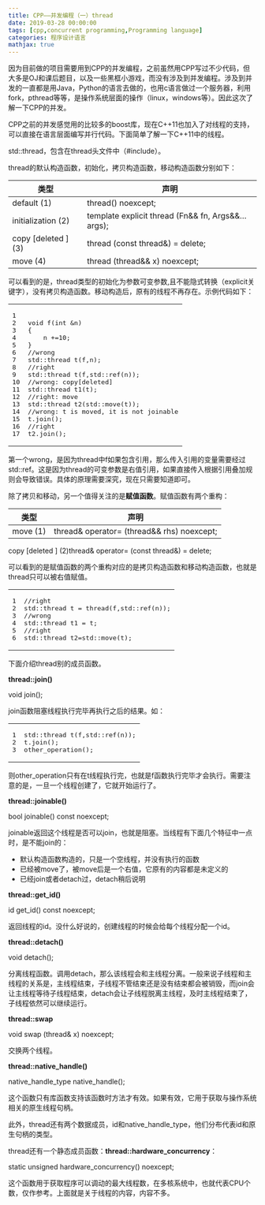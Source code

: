 ```yaml
---
title: CPP——并发编程（一）thread
date: 2019-03-28 00:00:00
tags: [cpp,concurrent programming,Programming language]
categories: 程序设计语言
mathjax: true
---   
```


因为目前做的项目需要用到CPP的并发编程，之前虽然用CPP写过不少代码，但大多是OJ和课后题目，以及一些黑框小游戏，而没有涉及到并发编程。涉及到并发的一直都是用Java，Python的语言去做的，也用c语言做过一个服务器，利用fork，pthread等等，是操作系统层面的操作（linux，windows等）。因此这次了解一下CPP的并发。  

<!--more-->


CPP之前的并发感觉用的比较多的boost库，现在C++11也加入了对线程的支持，可以直接在语言层面编写并行代码。下面简单了解一下C++11中的线程。

std::thread，包含在thread头文件中（#include）。

thread的默认构造函数，初始化，拷贝构造函数，移动构造函数分别如下：

| 类型 | 声明 |
| --- | --- |
| default (1) | thread() noexcept; |
| initialization (2) | template explicit thread (Fn&& fn, Args&&… args); |
| copy [deleted ] (3) | thread (const thread&) = delete; |
| move (4) | thread (thread&& x) noexcept; |

可以看到的是，thread类型的初始化为参数可变参数,且不能隐式转换（explicit关键字），没有拷贝构造函数。移动构造后，原有的线程不再存在。示例代码如下：  

<table><tbody><tr><td class="gutter"><pre><span class="line">1</span><br><span class="line">2</span><br><span class="line">3</span><br><span class="line">4</span><br><span class="line">5</span><br><span class="line">6</span><br><span class="line">7</span><br><span class="line">8</span><br><span class="line">9</span><br><span class="line">10</span><br><span class="line">11</span><br><span class="line">12</span><br><span class="line">13</span><br><span class="line">14</span><br><span class="line">15</span><br><span class="line">16</span><br><span class="line">17</span><br></pre></td><td class="code"><pre><span class="line"></span><br><span class="line"><span class="function"><span class="keyword">void</span> <span class="title">f</span><span class="params">(<span class="keyword">int</span> &amp;n)</span></span></span><br><span class="line"><span class="function"></span>{</span><br><span class="line">    n +=<span class="number">10</span>;</span><br><span class="line">}</span><br><span class="line"><span class="comment">//wrong </span></span><br><span class="line"><span class="built_in">std</span>::<span class="function">thread <span class="title">t</span><span class="params">(f,n)</span></span>;</span><br><span class="line"><span class="comment">//right</span></span><br><span class="line"><span class="built_in">std</span>::<span class="function">thread <span class="title">t</span><span class="params">(f,<span class="built_in">std</span>::ref(n))</span></span>;</span><br><span class="line"><span class="comment">//wrong: copy[deleted]</span></span><br><span class="line"><span class="built_in">std</span>::<span class="function">thread <span class="title">t1</span><span class="params">(t)</span></span>;</span><br><span class="line"><span class="comment">//right: move</span></span><br><span class="line"><span class="built_in">std</span>::<span class="function">thread <span class="title">t2</span><span class="params">(<span class="built_in">std</span>::move(t))</span></span>;</span><br><span class="line"><span class="comment">//wrong: t is moved, it is not joinable</span></span><br><span class="line">t.join();</span><br><span class="line"><span class="comment">//right</span></span><br><span class="line">t2.join();</span><br></pre></td></tr></tbody></table>

第一个wrong，是因为thread中f如果包含引用，那么传入引用的变量需要经过std::ref。这是因为thread的可变参数是右值引用，如果直接传入根据引用叠加规则会导致错误。具体的原理需要深究，现在只需要知道即可。

除了拷贝和移动，另一个值得关注的是**赋值函数**。赋值函数有两个重构：

| 类型 | 声明 |
| --- | --- |
| move (1) | thread& operator= (thread&& rhs) noexcept; |

copy [deleted ] (2)thread& operator= (const thread&) = delete;

可以看到的是赋值函数的两个重构对应的是拷贝构造函数和移动构造函数，也就是thread只可以被右值赋值。  

<table><tbody><tr><td class="gutter"><pre><span class="line">1</span><br><span class="line">2</span><br><span class="line">3</span><br><span class="line">4</span><br><span class="line">5</span><br><span class="line">6</span><br></pre></td><td class="code"><pre><span class="line"><span class="comment">//right</span></span><br><span class="line"><span class="built_in">std</span>::thread t = thread(f,<span class="built_in">std</span>::ref(n));</span><br><span class="line"><span class="comment">//wrong</span></span><br><span class="line"><span class="built_in">std</span>::thread t1 = t;</span><br><span class="line"><span class="comment">//right</span></span><br><span class="line"><span class="built_in">std</span>::thread t2=<span class="built_in">std</span>::move(t);</span><br></pre></td></tr></tbody></table>

下面介绍thread别的成员函数。

**thread::join()**

void join();

join函数阻塞线程执行完毕再执行之后的结果。如：  

<table><tbody><tr><td class="gutter"><pre><span class="line">1</span><br><span class="line">2</span><br><span class="line">3</span><br></pre></td><td class="code"><pre><span class="line"><span class="built_in">std</span>::<span class="function">thread <span class="title">t</span><span class="params">(f,<span class="built_in">std</span>::ref(n))</span></span>;</span><br><span class="line">t.join();</span><br><span class="line">other_operation();</span><br></pre></td></tr></tbody></table>

则other_operation只有在t线程执行完，也就是f函数执行完毕才会执行。需要注意的是，一旦一个线程创建了，它就开始运行了。

**thread::joinable()**

bool joinable() const noexcept;

joinable返回这个线程是否可以join，也就是阻塞。当线程有下面几个特征中一点时，是不能join的：

*   默认构造函数构造的，只是一个空线程，并没有执行的函数
*   已经被move了，被move后是一个右值，它原有的内容都是未定义的
*   已经join或者detach过，detach稍后说明

**thread::get_id()**

id get_id() const noexcept;

返回线程的id。没什么好说的，创建线程的时候会给每个线程分配一个id。

**thread::detach()**

void detach();

分离线程函数。调用detach，那么该线程会和主线程分离。一般来说子线程和主线程的关系是，主线程结束，子线程不管结束还是没有结束都会被销毁，而join会让主线程等待子线程结束，detach会让子线程脱离主线程，及时主线程结束了，子线程依然可以继续运行。

**thread::swap**

void swap (thread& x) noexcept;

交换两个线程。

**thread::native_handle()**

native_handle_type native_handle();

这个函数只有库函数支持该函数时方法才有效。如果有效，它用于获取与操作系统相关的原生线程句柄。

此外，thread还有两个数据成员，id和native_handle_type，他们分布代表id和原生句柄的类型。

thread还有一个静态成员函数：**thread::hardware_concurrency**：

static unsigned hardware_concurrency() noexcept;

这个函数用于获取程序可以调动的最大线程数，在多核系统中，也就代表CPU个数，仅作参考。上面就是关于线程的内容，内容不多。